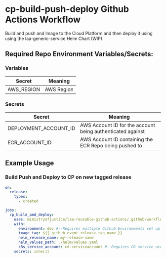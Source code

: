 # cp-build-push-deploy Github Actions Workflow

Build and push and Image to the Cloud Platform and then deploy it using using the laa-generic-service Helm Chart (WIP)

## Required Repo Environment Variables/Secrets:

### Variables

| Secret     | Meaning    |
| ---------- | ---------- |
| AWS_REGION | AWS Region |

### Secrets

| Secret                | Meaning                                                    |
| --------------------- | ---------------------------------------------------------- |
| DEPLOYMENT_ACCOUNT_ID | AWS Account ID for the account being authenticated against |
| ECR_ACCOUNT_ID        | AWS Account ID containing the ECR Repo being pushed to     |

## Example Usage

### Build Push and Deploy to CP on new tagged release

```yaml
on:
  release:
    types:
      - created

jobs:
  cp_build_and_deploy:
    uses: ministryofjustice/laa-reusable-github-actions/.github/workflows/cp-build-push-deploy.yml@main
    with:
      environment: dev #--Requires multiple Github Environments set up in CP
      image_tag: ${{ github.event.release.tag_name }}
      helm_release_name: my-release-name
      helm_values_path: ./helm/values.yaml
      k8s_service_account: cd-serviceaccount #--Requires CD service account created by CP
    secrets: inherit
```
